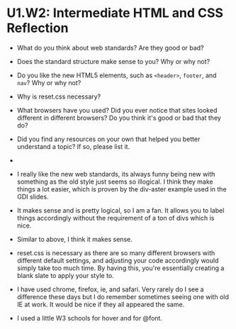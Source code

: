 # U1.W2: Intermediate HTML and CSS Reflection

* What do you think about web standards? Are they good or bad?
* Does the standard structure make sense to you? Why or why not?
* Do you like the new HTML5 elements, such as `<header>`, `footer`, and `nav`? Why or why not?
* Why is reset.css necessary? 
* What browsers have you used? Did you ever notice that sites looked different in different browsers? Do you think it's good or bad that they do?
* Did you find any resources on your own that helped you better understand a topic? If so, please list it.
* 

* I really like the new web standards, its always funny being new with something as the old style just seems so illogical. I think they make things a lot easier, which is proven by the div-aster example used in the GDI slides.
* It makes sense and is pretty logical, so I am a fan. It allows you to label things accordingly without the requirement of a ton of divs which is nice.
* Similar to above, I think it makes sense.
* reset.css is necessary as there are so many different browsers with different default settings, and adjusting your code accordingly would simply take too much time. By having this, you're essentially creating a blank slate to apply your style to.
* I have used chrome, firefox, ie, and safari. Very rarely do I see a difference these days but I do remember sometimes seeing one with old IE at work. It would be nice if they all appeared the same. 
* I used a little W3 schools for hover and for @font.
